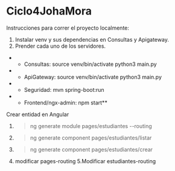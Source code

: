# Ciclo4JohaMora

Instrucciones para correr el proyecto localmente:
1. Instalar venv y sus dependencias en Consultas y Apigateway.
2. Prender cada uno de los servidores.
- - Consultas: 
    source venv/bin/activate 
    python3 main.py 
- - ApiGateway: source venv/bin/activate
    python3 main.py 
- - Seguridad: mvn spring-boot:run
- - Frontend/ngx-admin: npm start**

Crear entidad en Angular
1. >ng generate module pages/estudiantes --routing
2. >ng generate component pages/estudiantes/listar
3. >ng generate component pages/estudiantes/crear
4. modificar pages-routing
5.Modificar estudiantes-routing